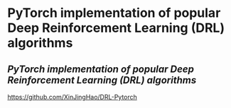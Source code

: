 # PyTorch implementation of popular Deep Reinforcement Learning (DRL) algorithms
## ***PyTorch implementation of popular Deep Reinforcement Learning (DRL) algorithms***
https://github.com/XinJingHao/DRL-Pytorch
